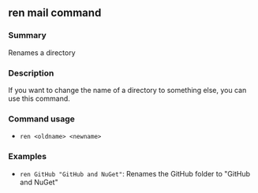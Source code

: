 ## ren mail command

### Summary

Renames a directory

### Description

If you want to change the name of a directory to something else, you can use this command.

### Command usage

* `ren <oldname> <newname>`

### Examples

* `ren GitHub "GitHub and NuGet"`: Renames the GitHub folder to "GitHub and NuGet"